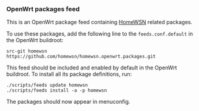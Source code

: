 ### OpenWrt packages feed

This is an OpenWrt package feed containing [HomeWSN](http://homewsn.github.io) related packages.

To use these packages, add the following line to the `feeds.conf.default` in the OpenWrt buildroot:

    src-git homewsn https://github.com/homewsn/homewsn.openwrt.packages.git

This feed should be included and enabled by default in the OpenWrt buildroot. To install all its package definitions, run:

    ./scripts/feeds update homewsn
    ./scripts/feeds install -a -p homewsn

The packages should now appear in menuconfig.
